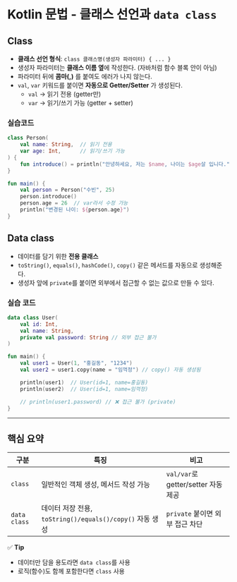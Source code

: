 # Kotlin 문법 - 클래스 선언과 `data class`

## Class

- **클래스 선언 형식**: `class 클래스명(생성자 파라미터) { ... }`
- 생성자 파라미터는 **클래스 이름 옆**에 작성한다. (자바처럼 함수 블록 안이 아님)
- 파라미터 뒤에 **콤마(,)** 를 붙여도 에러가 나지 않는다.
- `val`, `var` 키워드를 붙이면 **자동으로 Getter/Setter** 가 생성된다.
    - `val` → 읽기 전용 (getter만)
    - `var` → 읽기/쓰기 가능 (getter + setter)

### 실습코드

```kotlin
class Person(
    val name: String,  // 읽기 전용
    var age: Int,      // 읽기/쓰기 가능
) {
    fun introduce() = println("안녕하세요, 저는 $name, 나이는 $age살 입니다.")
}

fun main() {
    val person = Person("수빈", 25)
    person.introduce()
    person.age = 26  // var라서 수정 가능
    println("변경된 나이: ${person.age}")
}

```

## Data class

- 데이터를 담기 위한 **전용 클래스**
- `toString()`, `equals()`, `hashCode()`, `copy()` 같은 메서드를 자동으로 생성해준다.
- 생성자 앞에 `private`를 붙이면 외부에서 접근할 수 없는 값으로 만들 수 있다.

### 실습 코드

```kotlin
data class User(
    val id: Int,
    val name: String,
    private val password: String // 외부 접근 불가
)

fun main() {
    val user1 = User(1, "홍길동", "1234")
    val user2 = user1.copy(name = "임꺽정") // copy() 자동 생성됨

    println(user1)  // User(id=1, name=홍길동)
    println(user2)  // User(id=1, name=임꺽정)

    // println(user1.password) // ❌ 접근 불가 (private)
}

```

---

## 핵심 요약

| 구분 | 특징 | 비고 |
| --- | --- | --- |
| `class` | 일반적인 객체 생성, 메서드 작성 가능 | `val/var`로 getter/setter 자동 제공 |
| `data class` | 데이터 저장 전용, `toString()/equals()/copy()` 자동 생성 | `private` 붙이면 외부 접근 차단 |

✅ **Tip**

- 데이터만 담을 용도라면 `data class`를 사용
- 로직(함수)도 함께 포함한다면 `class` 사용
